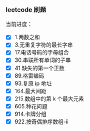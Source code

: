 ### leetcode 刷题

当前进度：

- [x] 1.两数之和
- [x] 3.无重复字符的最长字串
- [x] 17.电话号码的字母组合
- [x] 30.串联所有单词的子串
- [x] 41.缺失的第一个正数
- [x] 89.格雷编码
- [x] 93.复原 ip 地址
- [x] 164.最大间距
- [x] 215.数组中的第 k 个最大元素
- [x] 605.种花问题
- [x] 914.卡牌分组
- [x] 922.按奇偶排序数组-ii
